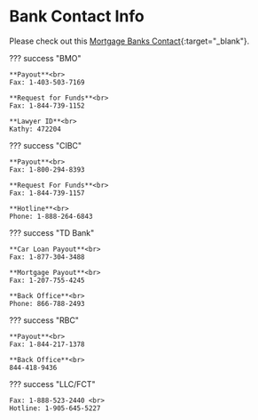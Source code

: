 # Bank Contact Info

Please check out this [Mortgage Banks Contact](https://drive.google.com/file/d/1peeXmaNFtrbOeD3d19fXuhP_j7Z7q9iC/view?usp=sharing){:target="\_blank"}.

??? success "BMO"

    **Payout**<br>
    Fax: 1-403-503-7169

    **Request for Funds**<br>
    Fax: 1-844-739-1152

    **Lawyer ID**<br>
    Kathy: 472204

??? success "CIBC"

    **Payout**<br>
    Fax: 1-800-294-8393

    **Request For Funds**<br>
    Fax: 1-844-739-1157

    **Hotline**<br>
    Phone: 1-888-264-6843

??? success "TD Bank"

    **Car Loan Payout**<br>
    Fax: 1-877-304-3488

    **Mortgage Payout**<br>
    Fax: 1-207-755-4245

    **Back Office**<br>
    Phone: 866-788-2493

??? success "RBC"

    **Payout**<br>
    Fax: 1-844-217-1378

    **Back Office**<br>
    844-418-9436

??? success "LLC/FCT"

    Fax: 1-888-523-2440 <br>
    Hotline: 1-905-645-5227
